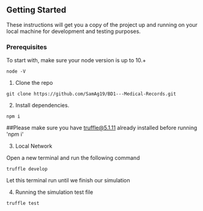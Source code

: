 ## Getting Started

These instructions will get you a copy of the project up and running on your local machine for development and testing purposes.

### Prerequisites

To start with, make sure your node version is up to 10.+

```
node -V
```

1. Clone the repo

```
git clone https://github.com/SamAg19/BD1---Medical-Records.git
```

2. Install dependencies.

```
npm i
```

##Please make sure you have truffle@5.1.11 already installed before running 'npm i'

3. Local Network

Open a new terminal and run the following command

```
truffle develop
```

Let this terminal run until we finish our simulation

4. Running the simulation test file

```
truffle test
```
